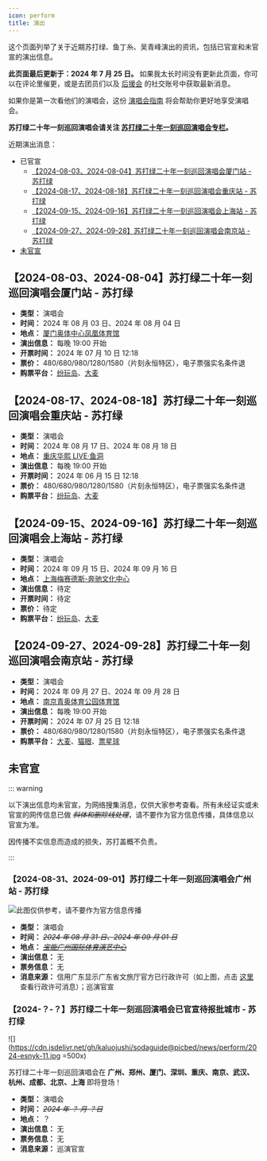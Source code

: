 ```yaml
---
icon: perform
title: 演出
---
```


这个页面列举了关于近期苏打绿、鱼丁糸、吴青峰演出的资讯，包括已官宣和未官宣的演出信息。

**此页面最后更新于：2024 年 7 月 25 日。** 如果我太长时间没有更新此页面，你可以在评论里催更，或是去团员们以及 [后援会](/wiki/fans/club) 的社交账号中获取最新消息。

如果你是第一次看他们的演唱会，这份 [演唱会指南](/concerts/guide/) 将会帮助你更好地享受演唱会。

**苏打绿二十年一刻巡回演唱会请关注 [**苏打绿二十年一刻巡回演唱会专栏**](/news/20yike)。**

近期演出消息：

- 已官宣
  - [【2024-08-03、2024-08-04】苏打绿二十年一刻巡回演唱会厦门站 - 苏打绿](#【2024-08-03、2024-08-04】苏打绿二十年一刻巡回演唱会厦门站-苏打绿)
  - [【2024-08-17、2024-08-18】苏打绿二十年一刻巡回演唱会重庆站 - 苏打绿](#【2024-08-17、2024-08-18】苏打绿二十年一刻巡回演唱会重庆站-苏打绿)
  - [【2024-09-15、2024-09-16】苏打绿二十年一刻巡回演唱会上海站 - 苏打绿](#【2024-09-15、2024-09-16】苏打绿二十年一刻巡回演唱会上海站-苏打绿)
  - [【2024-09-27、2024-09-28】苏打绿二十年一刻巡回演唱会南京站 - 苏打绿](#【2024-09-27、2024-09-28】苏打绿二十年一刻巡回演唱会南京站-苏打绿)
- [未官宣](#未官宣)

## 【2024-08-03、2024-08-04】苏打绿二十年一刻巡回演唱会厦门站 - 苏打绿

- **类型：** 演唱会
- **时间：** 2024 年 08 月 03 日、2024 年 08 月 04 日
- **地点：** [厦门奥体中心凤凰体育馆](https://www.amap.com/place/B0JBNZZFN8)
- **演出信息：** 每晚 19:00 开始
- **开票时间：** 2024 年 07 月 10 日 12:18
- **票价：** 480/680/980/1280/1580（片刻永恒特区），电子票强实名条件退
- **购票平台：** [纷玩岛](https://cdn.jsdelivr.net/gh/kaluojushi/sodaguide@picbed/news/perform/20240803-esnyk-xm-fwd.jpg)、[大麦](https://detail.damai.cn/item.htm?id=803442436900)

## 【2024-08-17、2024-08-18】苏打绿二十年一刻巡回演唱会重庆站 - 苏打绿

- **类型：** 演唱会
- **时间：** 2024 年 08 月 17 日、2024 年 08 月 18 日
- **地点：** [重庆华熙 LIVE·鱼洞](https://www.amap.com/place/B0FFHO5LGI)
- **演出信息：** 每晚 19:00 开始
- **开票时间：** 2024 年 06 月 15 日 12:18
- **票价：** 480/680/980/1280/1580（片刻永恒特区），电子票强实名条件退
- **购票平台：** [纷玩岛](https://cdn.jsdelivr.net/gh/kaluojushi/sodaguide@picbed/news/perform/20240817-esnyk-cq-fwd.jpg)、[大麦](https://detail.damai.cn/item.htm?id=803084177251)

## 【2024-09-15、2024-09-16】苏打绿二十年一刻巡回演唱会上海站 - 苏打绿

- **类型：** 演唱会
- **时间：** 2024 年 09 月 15 日、2024 年 09 月 16 日
- **地点：** [上海梅赛德斯-奔驰文化中心](https://www.amap.com/place/B00155QXTH)
- **演出信息：** 待定
- **开票时间：** 待定
- **票价：** 待定
- **购票平台：** [纷玩岛](https://cdn.jsdelivr.net/gh/kaluojushi/sodaguide@picbed/news/perform/20240915-esnyk-sh-fwd.jpg)、[大麦](https://item.damai.cn/item/project.htm?id=221381043)

## 【2024-09-27、2024-09-28】苏打绿二十年一刻巡回演唱会南京站 - 苏打绿

- **类型：** 演唱会
- **时间：** 2024 年 09 月 27 日、2024 年 09 月 28 日
- **地点：** [南京青奥体育公园体育馆](https://www.amap.com/place/B0HKOSGHPJ)
- **演出信息：** 每晚 19:00 开始
- **开票时间：** 2024 年 07 月 25 日 12:18
- **票价：** 480/680/980/1280/1580（片刻永恒特区），电子票强实名条件退
- **购票平台：** [大麦](https://detail.damai.cn/item.htm?id=803793969262)、[猫眼](https://www.gewara.com/detail/332279)、[票星球](https://m.piaoxingqiu.com/content/6662bceca1bf540001c85762)

## 未官宣

::: warning

以下演出信息均未官宣，为网络搜集消息，仅供大家参考查看。所有未经证实或未官宣的网传信息已做 *~~斜体和删除线处理~~*，请不要作为官方信息传播，具体信息以官宣为准。

因传播不实信息而造成的损失，苏打盖概不负责。

:::

### 【2024-08-31、2024-09-01】苏打绿二十年一刻巡回演唱会广州站 - 苏打绿

![*~~此图仅供参考，请不要作为官方信息传播~~*](https://cdn.jsdelivr.net/gh/kaluojushi/sodaguide@picbed/news/perform/20240831-esnyk-gz.png)

- **类型：** 演唱会
- **时间：** *~~2024 年 08 月 31 日、2024 年 09 月 01 日~~*
- **地点：** *~~[宝能广州国际体育演艺中心](https://www.amap.com/place/B0FFLBXH0M)~~*
- **演出信息：** 无
- **票务信息：** 无
- **消息来源：** 信用广东显示广东省文旅厅官方已行政许可（如上图，点击 [这里](https://credit.gd.gov.cn/page/creditPublic/xzxkdet.html?id=11C7F34A7D96EF52E0636741020A190E) 查看行政许可消息）；巡演官宣



### 【2024-？-？】苏打绿二十年一刻巡回演唱会已官宣待报批城市 - 苏打绿

![](https://cdn.jsdelivr.net/gh/kaluojushi/sodaguide@picbed/news/perform/2024-esnyk-11.jpg =500x)

苏打绿二十年一刻巡回演唱会在 **广州、郑州、厦门、深圳、重庆、南京、武汉、杭州、成都、北京、上海** 即将登场！

- **类型：** 演唱会
- **时间：** *~~2024 年 ？ 月 ？日~~*
- **地点：** ？
- **演出信息：** 无
- **票务信息：** 无
- **消息来源：** 巡演官宣
